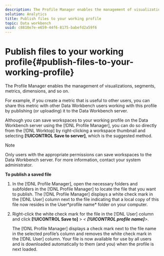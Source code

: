 ```yaml
---
description: The Profile Manager enables the management of visualizations, segments, metrics, dimensions, and so on.
solution: Analytics
title: Publish files to your working profile
topic: Data workbench
uuid: c8810e7e-e659-44f6-8175-babefd2a59f6
---
```


# Publish files to your working profile{#publish-files-to-your-working-profile}

The Profile Manager enables the management of visualizations, segments, metrics, dimensions, and so on.

 For example, if you create a metric that is useful to other users, you can share this metric with other Data Workbench users working with this profile by publishing (or uploading) it to the Data Workbench server.

Although you can save workspaces to your working profile on the Data Workbench server using the [!DNL Profile Manager], you can do so directly from the [!DNL Worktop] by right-clicking a workspace thumbnail and selecting **[!UICONTROL Save to server]**, which is the suggested method.

>[!NOTE]
>
>Only users with the appropriate permissions can save workspaces to the Data Workbench server. For more information, contact your system administrator.

**To publish a saved file** 

1. In the [!DNL Profile Manager], open the necessary folders and subfolders in the [!DNL Profile Manager] to locate the file that you want to publish. The [!DNL Profile Manager] displays a white check mark in the [!DNL User] column next to the file indicating that a local copy of this file now resides in the User\*profile name* folder on your computer.
1. Right-click the white check mark for the file in the [!DNL User] column and click **[!UICONTROL Save to]** > *< **[!UICONTROL profile name]**>*.

   The [!DNL Profile Manager] displays a check mark next to the file name in the selected profile’s column and removes the white check mark in the [!DNL User] column. Your file is now available for use by all users and is downloaded automatically to them (and you) when the profile is next loaded. 

